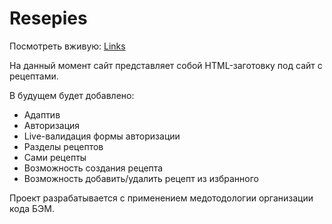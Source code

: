 # Resepies

Посмотреть вживую: [Links](https://alexmrgt.github.io/Resepies/)

На данный момент сайт представляет собой HTML-заготовку под сайт с рецептами.

В будущем будет добавлено:
- Адаптив
- Авторизация
- Live-валидация формы авторизации
- Разделы рецептов
- Сами рецепты
- Возможность создания рецепта
- Возможность добавить/удалить рецепт из избранного

Проект разрабатывается с применением медотодологии организации кода БЭМ.
